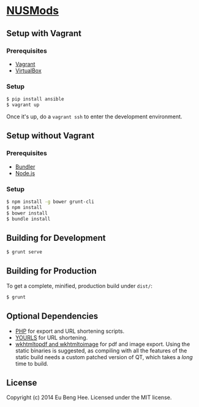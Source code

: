 # [NUSMods](http://nusmods.com)

## Setup with Vagrant

### Prerequisites

- [Vagrant](http://www.vagrantup.com/)
- [VirtualBox](https://www.virtualbox.org/)

### Setup

```bash
$ pip install ansible
$ vagrant up
```

Once it's up, do a `vagrant ssh` to enter the development environment.

## Setup without Vagrant

### Prerequisites

- [Bundler](http://bundler.io/)
- [Node.js](http://nodejs.org)

### Setup

```bash
$ npm install -g bower grunt-cli
$ npm install
$ bower install
$ bundle install
```

## Building for Development

```bash
$ grunt serve
```

## Building for Production

To get a complete, minified, production build under `dist/`:

```bash
$ grunt
```

## Optional Dependencies

- [PHP](http://www.php.net) for export and URL shortening scripts.
- [YOURLS](http://yourls.org/) for URL shortening.
- [wkhtmltopdf and wkhtmltoimage](http://code.google.com/p/wkhtmltopdf/) for pdf
  and image export. Using the static binaries is suggested, as compiling with
  all the features of the static build needs a custom patched version of QT,
  which takes a *long* time to build.

## License

Copyright (c) 2014 Eu Beng Hee. Licensed under the MIT license.
